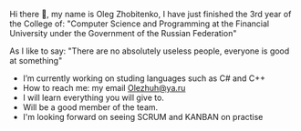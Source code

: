 Hi there 👋, my name is Oleg Zhobitenko, I have just finished the 3rd year of the College of:
"Computer Science and Programming at the Financial University under the Government of the Russian Federation"

As I like to say: "There are no absolutely useless people, everyone is good at something"

- I’m currently working on studing languages such as C# and C++
- How to reach me: my email Olezhuh@ya.ru
- I will learn everything you will give to.
- Will be a good member of the team.
- I'm looking forward on seeing SCRUM and KANBAN on practise
